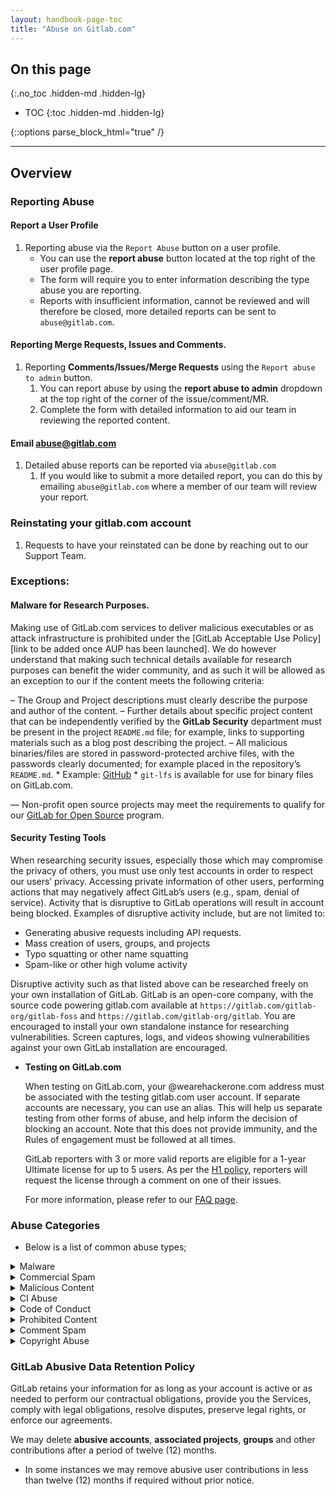 ```yaml
---
layout: handbook-page-toc
title: "Abuse on Gitlab.com"
---
```


<link rel="stylesheet" type="text/css" href="/stylesheets/biztech.css" />

## On this page
{:.no_toc .hidden-md .hidden-lg}

- TOC
{:toc .hidden-md .hidden-lg}

{::options parse_block_html="true" /}

----
## Overview

### Reporting Abuse

#### Report a User Profile 

1. Reporting abuse via the `Report Abuse` button on a user profile. 
   * You can use the **report abuse** button located at the top right of the user profile page.
   * The form will require you to enter information describing the type abuse you are reporting. 
   * Reports with insufficient information, cannot be reviewed and will therefore be closed, more detailed reports can be sent to `abuse@gitlab.com`.

#### Reporting Merge Requests, Issues and Comments.

1. Reporting **Comments/Issues/Merge Requests** using the `Report abuse to admin` button. 
   1.  You can report abuse by using the **report abuse to admin** dropdown at the top right of the corner of the issue/comment/MR. 
   1.  Complete the form with detailed information to aid our team in reviewing the reported content.


#### Email abuse@gitlab.com 

1.  Detailed abuse reports can be reported via `abuse@gitlab.com` 
    1.  If you would like to submit a more detailed report, you can do this by emailing `abuse@gitlab.com` where a member of our team will review your report. 

### Reinstating your gitlab.com account

1.  Requests to have your reinstated can be done by reaching out to our Support Team.

### Exceptions:

#### Malware for Research Purposes.

Making use of GitLab.com services to deliver malicious executables or as attack infrastructure is prohibited under the [GitLab Acceptable Use Policy] [link to be added once AUP has been launched].
We do however understand that making such technical details available for research purposes can benefit the wider community, and as such it will be allowed as an exception to our <Acceptable Use Policy> if the content meets the following criteria:
  
  – The Group and Project descriptions must clearly describe the purpose and author of the content.
  – Further details about specific project content that can be independently verified by the **GitLab Security** department must be
  present in the project `README.md` file; for example, links to supporting materials such as a blog post describing the project.
  – All malicious binaries/files are stored in password-protected archive files, with the passwords clearly documented; for example
  placed in the repository’s `README.md`.
     * Example: [GitHub](https://github.com/ytisf/theZoo)
     * `git-lfs` is available for use for binary files on GitLab.com.

— Non-profit open source projects may meet the requirements to qualify for our [GitLab for Open Source](https://about.gitlab.com/solutions/open-source/partners/) program.

#### Security Testing Tools

When researching security issues, especially those which may compromise the privacy of others, you must use only test accounts in order to respect our users’ privacy. Accessing private information of other users, performing actions that may negatively affect GitLab’s users (e.g., spam, denial of service). Activity that is disruptive to GitLab operations will result in account being blocked. Examples of disruptive activity include, but are not limited to:

- Generating abusive requests including API requests.
- Mass creation of users, groups, and projects
- Typo squatting or other name squatting
- Spam-like or other high volume activity

Disruptive activity such as that listed above can be researched freely on your own installation of GitLab. GitLab is an open-core company, with the source code powering gitlab.com available at `https://gitlab.com/gitlab-org/gitlab-foss` and `https://gitlab.com/gitlab-org/gitlab`. You are encouraged to install your own standalone instance for researching vulnerabilities. Screen captures, logs, and videos showing vulnerabilities against your own GitLab installation are encouraged.

* **Testing on GitLab.com**

  When testing on GitLab.com, your @wearehackerone.com address must be associated with the testing gitlab.com user account. If
  separate accounts are necessary, you can use an alias. This will help us separate testing from other forms of abuse, and help
  inform the decision of blocking an account. Note that this does not provide immunity, and the Rules of engagement must be followed
  at all times.
  
  GitLab reporters with 3 or more valid reports are eligible for a 1-year Ultimate license for up to 5 users. As per the 
  [H1 policy](https://gitlab.com/gitlab-com/gl-security/hackerone/configuration/-/blob/master/program-policy.md#gitlab-ultimate-license), reporters will request the license through a comment on one of their issues. 

  For more information, please refer to our [FAQ page](https://about.gitlab.com/handbook/security/security-operations/trustandsafety/FAQ.html#security-testing).

### Abuse Categories

* Below is a list of common abuse types;

<details>
<summary markdown="span">Malware</summary>

- Defined as software that is designed and distributed with the intention of causing damage to a computer, server, client, or computer network.

</details>

<details>
<summary markdown="span">Commercial Spam</summary>

- An account that has been created for the purpose of distributing spam in the form of advertising a product, service, item etc.

</details>
<details>
<summary markdown="span">Malicious Content</summary>
- An account that has been created for the purpose of distributing fraudulent, illegal, pirated or deceptive content.

  - Webpage Spam,
  - Phishing Pages
  - Pages that contain Obscene or Harmful content
  - Harmful or malicious downloads
  - Tools/Scripts used to perform cryptomining on gitlab.com and other platforms.
</details>

<details>
<summary markdown="span">CI Abuse</summary>
Making use of CI Runners for any other purpose than what it is intended for. Examples include, but are not limited to:
  - Cryptocurrency Mining using CI
  - Network Abuse (Denial of Service, Scraping, etc.)
</details>
<details>
<summary markdown="span">Code of Conduct</summary>

In the interest of fostering an open and welcoming environment, we as contributors and maintainers pledge to making participation in our project and our community a harassment-free experience for everyone, regardless of age, body size, disability, ethnicity, sex characteristics, gender identity and expression, level of experience, education, socio-economic status, nationality, personal appearance, race, religion, or sexual identity and orientation.

* Examples of behavior that contributes to creating a positive environment include:

  - Using welcoming and inclusive language.
  - Being respectful of differing viewpoints and experiences.
  - Gracefully accepting constructive criticism.
  - Focusing on what is best for the community.
  - Showing empathy towards other community members.

* Examples of unacceptable behavior by participants include:

  - The use of sexualized language or imagery and unwelcome sexual attention or advances.
  - Trolling, insulting/derogatory comments, and personal or political attacks.
  - Public or private harassment.
  - Publishing others' private information, such as a physical or electronic address, without explicit permission.
  - Other conduct which could reasonably be considered inappropriate in a professional setting.
</details>
<details>
<summary markdown="span">Prohibited Content</summary>
Distributing harmful or offensive content that is defamatory, obscene, abusive, an invasion of privacy (Personally Identifiable Information/PII) or harassing.
  - Reports of Child Sexual Abuse Material (CSAM) please notify [INHOPE](https://www.inhope.org/EN) via the [Report it!](https://www.inhope.org/EN#hotlineReferral) option (follow the steps outlined on the site to submit a report).
</details>
<details>
<summary markdown="span">Comment Spam</summary>
There are various types of Comment spam but is not limited to:

1.  Spammy URL(s)
1.  Advertising
1.  Harmful attachments
1.  Harmful Links
1.  The use of sexualized language or imagery and unwelcome sexual attention or advances.
1.  Trolling, insulting/derogatory comments, and personal or political attacks.
1.  Public or private harassment.
1.  Publishing others' private information, such as a physical or electronic address, without explicit permission.
1.  Other conduct which could reasonably be considered inappropriate in a professional setting.
</details>
<details>
<summary markdown="span">Copyright Abuse</summary>

* URL redirects to popular events.
* Copyright content of which the account holder does not hold the rights to distribute.

</details>

### GitLab Abusive Data Retention Policy

GitLab retains your information for as long as your account is active or as needed to perform our contractual obligations, provide you the Services, comply with legal obligations, resolve disputes, preserve legal rights, or enforce our agreements.

We may delete **abusive accounts**, **associated projects**, **groups** and other contributions after a period of twelve (12) months.
 * In some instances we may remove abusive user contributions in less than twelve (12) months if required without prior notice.

 

